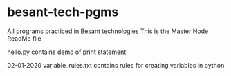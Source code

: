 # besant-tech-pgms
All programs practiced in Besant technologies
This is the Master Node ReadMe file

hello.py contains demo of print statement

02-01-2020 
variable_rules.txt contains rules for creating variables in python
